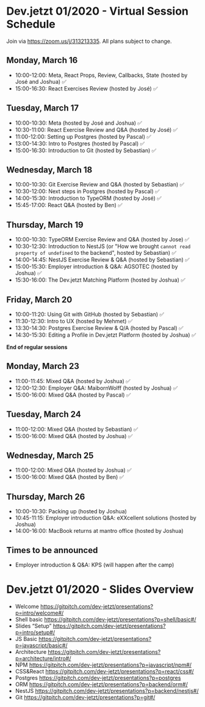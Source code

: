 # Dev.jetzt 01/2020 - Virtual Session Schedule
Join via https://zoom.us/j/313213335. All plans subject to change. 

## Monday, March 16
* 10:00-12:00: Meta, React Props, Review, Callbacks, State (hosted by José and Joshua) ✅
* 15:00-16:30: React Exercises Review (hosted by José) ✅

## Tuesday, March 17
* 10:00-10:30: Meta (hosted by José and Joshua) ✅
* 10:30-11:00: React Exercise Review and Q&A (hosted by José) ✅
* 11:00-12:00: Setting up Postgres (hosted by Pascal) ✅
* 13:00-14:30: Intro to Postgres (hosted by Pascal) ✅
* 15:00-16:30: Introduction to Git (hosted by Sebastian) ✅

## Wednesday, March 18
* 10:00-10:30: Git Exercise Review and Q&A (hosted by Sebastian) ✅
* 10:30-12:00: Next steps in Postgres (hosted by Pascal) ✅
* 14:00-15:30: Introduction to TypeORM (hosted by José) ✅
* 15:45-17:00: React Q&A (hosted by Ben) ✅

## Thursday, March 19
* 10:00-10:30: TypeORM Exercise Review and Q&A (hosted by Jose) ✅
* 10:30-12:30: Introduction to NestJS (or "How we brought `cannot read property of undefined` to the backend", hosted by Sebastian) ✅
* 14:00-14:45: NestJS Exercise Review & Q&A (hosted by Sebastian) ✅
* 15:00-15:30: Employer introduction & Q&A: AGSOTEC (hosted by Joshua) ✅
* 15:30-16:00: The Dev.jetzt Matching Platform (hosted by Joshua) ✅

## Friday, March 20
* 10:00-11:20: Using Git with GitHub (hosted by Sebastian) ✅
* 11:30-12:30: Intro to UX (hosted by Mehmet) ✅
* 13:30-14:30: Postgres Exercise Review & Q/A (hosted by Pascal) ✅
* 14:30-15:30: Editing a Profile in Dev.jetzt Platform (hosted by Joshua) ✅

**End of regular sessions**

## Monday, March 23
* 11:00-11:45: Mixed Q&A (hosted by Joshua) ✅
* 12:00-12:30: Employer Q&A: MaibornWolff (hosted by Joshua) ✅
* 15:00-16:00: Mixed Q&A (hosted by Pascal) ✅

## Tuesday, March 24
* 11:00-12:00: Mixed Q&A (hosted by Sebastian) ✅
* 15:00-16:00: Mixed Q&A (hosted by Joshua) ✅

## Wednesday, March 25 
* 11:00-12:00: Mixed Q&A (hosted by Joshua) ✅
* 15:00-16:00: Mixed Q&A (hosted by Ben) ✅

## Thursday, March 26
* 10:00-10:30: Packing up (hosted by Joshua)
* 10:45-11:15: Employer introduction Q&A: eXXcellent solutions (hosted by Joshua)
* 14:00-16:00: MacBook returns at mantro office (hosted by Joshua)

## Times to be announced
* Employer introduction & Q&A: KPS (will happen after the camp)

# Dev.jetzt 01/2020 - Slides Overview
* Welcome
https://gitpitch.com/dev-jetzt/presentations?p=intro/welcome#/
* Shell basic
https://gitpitch.com/dev-jetzt/presentations?p=shell/basic#/
* Slides “Setup”
https://gitpitch.com/dev-jetzt/presentations?p=intro/setup#/
* JS Basic
https://gitpitch.com/dev-jetzt/presentations?p=javascript/basic#/
* Architecture
https://gitpitch.com/dev-jetzt/presentations?p=architecture/intro#/
* NPM 
https://gitpitch.com/dev-jetzt/presentations?p=javascript/npm#/
* CSS&React
https://gitpitch.com/dev-jetzt/presentations?p=react/css#/
* Postgres
https://gitpitch.com/dev-jetzt/presentations?p=postgres
* ORM
https://gitpitch.com/dev-jetzt/presentations?p=backend/orm#/
* NestJS
https://gitpitch.com/dev-jetzt/presentations?p=backend/nestjs#/
* Git
https://gitpitch.com/dev-jetzt/presentations?p=git#/


